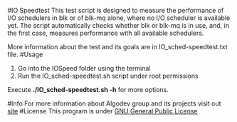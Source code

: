 #IO Speedtest
This test script is designed to measure the performance of I/O
schedulers in blk or of blk-mq alone, where no I/O scheduler is
available yet.  The script automatically checks whether blk or blk-mq
is in use, and, in the first case, measures performance with all
available schedulers.

More information about the test and its goals are in IO_sched-speedtest.txt file.
#Usage
1. Go into the IOSpeed folder using the terminal
2. Run the IO_sched-speedtest.sh script under root permissions

Execute **./IO_sched-speedtest.sh -h** for more options.

#Info
For more information about Algodev group and its projects visit out [site](http://algo.ing.unimo.it/algodev/projects.php)
#License
This program is under [GNU General Public License](https://www.gnu.org/licenses/gpl-3.0-standalone.html)
